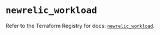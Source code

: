# `newrelic_workload`

Refer to the Terraform Registry for docs: [`newrelic_workload`](https://registry.terraform.io/providers/newrelic/newrelic/3.39.1/docs/resources/workload).
